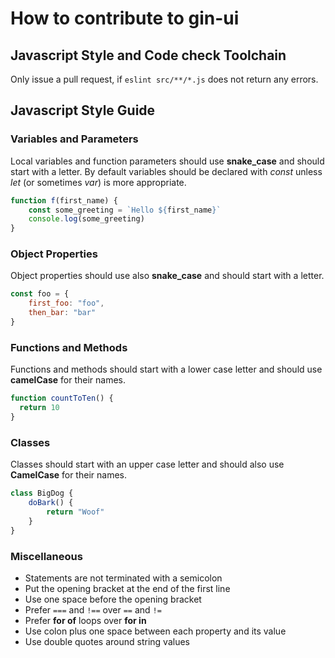 # How to contribute to gin-ui

## Javascript Style and Code check Toolchain

Only issue a pull request, if `eslint src/**/*.js` does not return any errors.


## Javascript Style Guide

### Variables and Parameters

Local variables and function parameters should use **snake_case** and should start with a letter.
By default variables should be declared with *const* unless *let* (or sometimes *var*) is more appropriate.

```javascript
function f(first_name) {
    const some_greeting = `Hello ${first_name}`
    console.log(some_greeting)
}
```

### Object Properties

Object properties should use also **snake_case** and should start with a letter.

```javascript
const foo = {
    first_foo: "foo",
    then_bar: "bar"
}
```

### Functions and Methods

Functions and methods should start with a lower case letter and should use **camelCase** for their names.

```javascript
function countToTen() {
  return 10
}
```

### Classes

Classes should start with an upper case letter and should also use **CamelCase** for their names.

```javascript
class BigDog {
    doBark() {
        return "Woof"
    }
}
```

### Miscellaneous

* Statements are not terminated with a semicolon
* Put the opening bracket at the end of the first line
* Use one space before the opening bracket
* Prefer `===` and `!==` over `==` and `!=`
* Prefer **for of** loops over **for in**
* Use colon plus one space between each property and its value
* Use double quotes around string values
